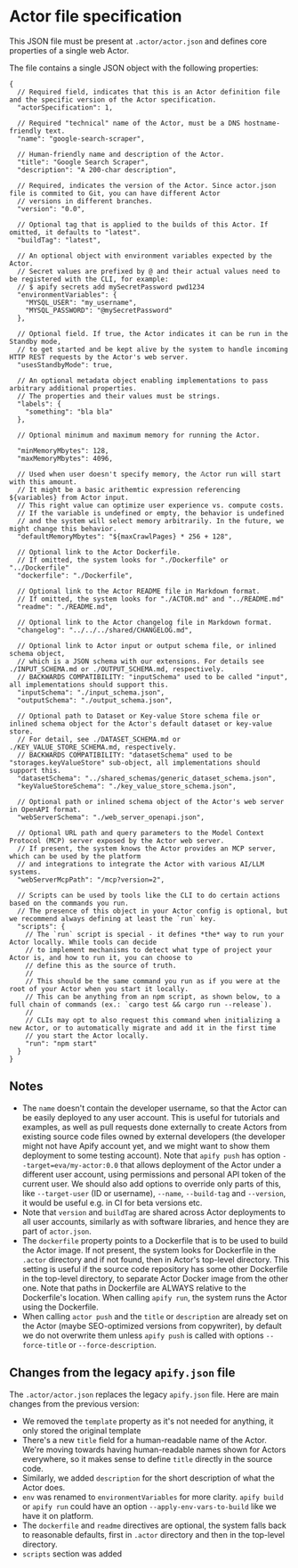 # Actor file specification

This JSON file must be present at `.actor/actor.json` and defines core properties of a single web Actor.

The file contains a single JSON object with the following properties:

```jsonc
{
  // Required field, indicates that this is an Actor definition file and the specific version of the Actor specification.
  "actorSpecification": 1,
  
  // Required "technical" name of the Actor, must be a DNS hostname-friendly text.
  "name": "google-search-scraper",

  // Human-friendly name and description of the Actor.
  "title": "Google Search Scraper",
  "description": "A 200-char description",

  // Required, indicates the version of the Actor. Since actor.json file is commited to Git, you can have different Actor
  // versions in different branches.
  "version": "0.0",

  // Optional tag that is applied to the builds of this Actor. If omitted, it defaults to "latest".
  "buildTag": "latest",
  
  // An optional object with environment variables expected by the Actor.
  // Secret values are prefixed by @ and their actual values need to be registered with the CLI, for example:
  // $ apify secrets add mySecretPassword pwd1234
  "environmentVariables": {
    "MYSQL_USER": "my_username",
    "MYSQL_PASSWORD": "@mySecretPassword"
  },
  
  // Optional field. If true, the Actor indicates it can be run in the Standby mode,
  // to get started and be kept alive by the system to handle incoming HTTP REST requests by the Actor's web server.
  "usesStandbyMode": true,
 
  // An optional metadata object enabling implementations to pass arbitrary additional properties.
  // The properties and their values must be strings.
  "labels": {
    "something": "bla bla"
  },

  // Optional minimum and maximum memory for running the Actor.

  "minMemoryMbytes": 128,
  "maxMemoryMbytes": 4096,

  // Used when user doesn't specify memory, the 𝔸ctor run will start with this amount.
  // It might be a basic arithemtic expression referencing ${variables} from Actor input.
  // This right value can optimize user experience vs. compute costs.
  // If the variable is undefined or empty, the behavior is undefined
  // and the system will select memory arbitrarily. In the future, we might change this behavior.
  "defaultMemoryMbytes": "${maxCrawlPages} * 256 + 128",
  
  // Optional link to the Actor Dockerfile.
  // If omitted, the system looks for "./Dockerfile" or "../Dockerfile"
  "dockerfile": "./Dockerfile",
  
  // Optional link to the Actor README file in Markdown format.
  // If omitted, the system looks for "./ACTOR.md" and "../README.md"
  "readme": "./README.md",

  // Optional link to the Actor changelog file in Markdown format.
  "changelog": "../../../shared/CHANGELOG.md",
  
  // Optional link to Actor input or output schema file, or inlined schema object,
  // which is a JSON schema with our extensions. For details see ./INPUT_SCHEMA.md or ./OUTPUT_SCHEMA.md, respectively.
  // BACKWARDS COMPATIBILITY: "inputSchema" used to be called "input", all implementations should support this.
  "inputSchema": "./input_schema.json",
  "outputSchema": "./output_schema.json",
  
  // Optional path to Dataset or Key-value Store schema file or inlined schema object for the Actor's default dataset or key-value store. 
  // For detail, see ./DATASET_SCHEMA.md or ./KEY_VALUE_STORE_SCHEMA.md, respectively.
  // BACKWARDS COMPATIBILITY: "datasetSchema" used to be "storages.keyValueStore" sub-object, all implementations should support this.
  "datasetSchema": "../shared_schemas/generic_dataset_schema.json",
  "keyValueStoreSchema": "./key_value_store_schema.json",
   
  // Optional path or inlined schema object of the Actor's web server in OpenAPI format.
  "webServerSchema": "./web_server_openapi.json",
  
  // Optional URL path and query parameters to the Model Context Protocol (MCP) server exposed by the Actor web server.
  // If present, the system knows the Actor provides an MCP server, which can be used by the platform
  // and integrations to integrate the Actor with various AI/LLM systems.
  "webServerMcpPath": "/mcp?version=2",

  // Scripts can be used by tools like the CLI to do certain actions based on the commands you run.
  // The presence of this object in your Actor config is optional, but we recommend always defining at least the `run` key.
  "scripts": {
    // The `run` script is special - it defines *the* way to run your Actor locally. While tools can decide
    // to implement mechanisms to detect what type of project your Actor is, and how to run it, you can choose to
    // define this as the source of truth.
    //
    // This should be the same command you run as if you were at the root of your Actor when you start it locally.
    // This can be anything from an npm script, as shown below, to a full chain of commands (ex.: `cargo test && cargo run --release`).
    //
    // CLIs may opt to also request this command when initializing a new Actor, or to automatically migrate and add it in the first time
    // you start the Actor locally.
    "run": "npm start"
  }
}
```

## Notes

- The `name` doesn't contain the developer username, so that the Actor can be easily deployed
  to any user account. This is useful for tutorials and examples, as well as
  pull requests done externally to create Actors from existing source code files
  owned by external developers
  (the developer might not have Apify account yet, and we might want to show them deployment
  to some testing account).
  Note that `apify push` has option `--target=eva/my-actor:0.0` that allows
  deployment of the Actor under a different user account, using permissions
  and personal API token of the current user.
  We should also add options to override only parts of this,
  like `--target-user` (ID or username), `--name`, `--build-tag` and `--version`,
  it would be useful e.g. in CI for beta versions etc.
- Note that `version` and `buildTag` are shared across Actor deployments to
  all user accounts, similarly as with software libraries,
  and hence they are part of `actor.json`.
- The `dockerfile` property points to a Dockerfile that is to be used to build the
  Actor image. If not present, the system looks for Dockerfile in the `.actor` directory
  and if not found, then in Actor's top-level
  directory. This setting is useful if the source code repository has some
  other Dockerfile in the top-level directory, to separate Actor Docker image from the
  other one. Note that paths in Dockerfile are ALWAYS relative to the Dockerfile's location.
  When calling `apify run`, the system runs the Actor using the Dockerfile.
- When calling `actor push` and the `title` or `description` are already set
  on the Actor (maybe SEO-optimized versions from copywriter),
  by default we do not overwrite them
  unless `apify push` is called with options `--force-title` or `--force-description`.

## Changes from the legacy `apify.json` file

The `.actor/actor.json` replaces the legacy `apify.json` file. Here are main changes from the previous version:

- We removed the `template` property as it's not needed for anything, it only stored the original template
- There's a new `title` field for a human-readable name of the Actor.
  We're moving towards having human-readable names shown for Actors everywhere,
  so it makes sense to define `title` directly in the source code.
- Similarly, we added `description` for the short description of what the Actor does.
- `env` was renamed to `environmentVariables` for more clarity. `apify build` or `apify run`
  could have an option `--apply-env-vars-to-build` like we have it on platform.
- The `dockerfile` and `readme` directives are optional, the system falls back to reasonable
  defaults, first in `.actor` directory and then in the top-level directory.
- `scripts` section was added
